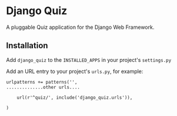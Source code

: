 Django Quiz
===========

A pluggable Quiz application for the Django Web Framework.


Installation
------------

Add `django_quiz` to the `INSTALLED_APPS` in your project's `settings.py`

Add an URL entry to your project's `urls.py`, for example:


    urlpatterns += patterns('',
    ..............other urls.... 
    
        url(r'^quiz/', include('django_quiz.urls')),
        
    )
